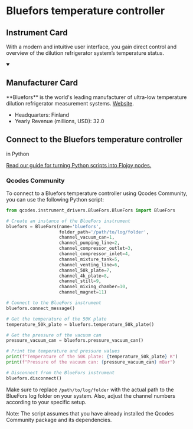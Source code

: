 
# Bluefors temperature controller


## Instrument Card

With a modern and intuitive user interface, you gain direct control and overview of the dilution refrigerator system’s temperature status.

<details open>
<summary><h2>Manufacturer Card</h2></summary>
**Bluefors** is the world's leading manufacturer of ultra-low temperature dilution refrigerator measurement systems. <a href=https://bluefors.com/>Website</a>.

<ul>
  <li>Headquarters: Finland</li>
  <li>Yearly Revenue (millions, USD): 32.0</li>
</ul>
</details>

## Connect to the Bluefors temperature controller
 in Python

[Read our guide for turning Python scripts into Flojoy nodes.](https://docs.flojoy.ai/custom-nodes/creating-custom-node/)


### Qcodes Community

To connect to a Bluefors temperature controller using Qcodes Community, you can use the following Python script:

```python
from qcodes.instrument_drivers.BlueFors.BlueFors import BlueFors

# Create an instance of the BlueFors instrument
bluefors = BlueFors(name='bluefors',
                    folder_path='/path/to/log/folder',
                    channel_vacuum_can=1,
                    channel_pumping_line=2,
                    channel_compressor_outlet=3,
                    channel_compressor_inlet=4,
                    channel_mixture_tank=5,
                    channel_venting_line=6,
                    channel_50k_plate=7,
                    channel_4k_plate=8,
                    channel_still=9,
                    channel_mixing_chamber=10,
                    channel_magnet=11)

# Connect to the BlueFors instrument
bluefors.connect_message()

# Get the temperature of the 50K plate
temperature_50k_plate = bluefors.temperature_50k_plate()

# Get the pressure of the vacuum can
pressure_vacuum_can = bluefors.pressure_vacuum_can()

# Print the temperature and pressure values
print(f"Temperature of the 50K plate: {temperature_50k_plate} K")
print(f"Pressure of the vacuum can: {pressure_vacuum_can} mBar")

# Disconnect from the BlueFors instrument
bluefors.disconnect()
```

Make sure to replace `/path/to/log/folder` with the actual path to the BlueFors log folder on your system. Also, adjust the channel numbers according to your specific setup.

Note: The script assumes that you have already installed the Qcodes Community package and its dependencies.

